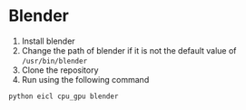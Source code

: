# Blender

1. Install blender
2. Change the path of blender if it is not the default value of `/usr/bin/blender`
3. Clone the repository
4. Run using the following command

`python eicl cpu_gpu blender`
